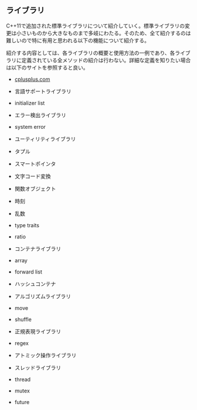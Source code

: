 ## ライブラリ
C++11で追加された標準ライブラリについて紹介していく。標準ライブラリの変更は小さいものから大きなものまで多岐にわたる。そのため、全て紹介するのは難しいので特に有用と思われる以下の機能について紹介する。

紹介する内容としては、各ライブラリの概要と使用方法の一例であり、各ライブラリに定義されている全メソッドの紹介は行わない。詳細な定義を知りたい場合は以下のサイトを参照すると良い。

 * [cplusplus.com](http://www.cplusplus.com)


 * 言語サポートライブラリ
  * initializer list
 * エラー検出ライブラリ
  * system error
 * ユーティリティライブラリ 
  * タプル
  * スマートポインタ
  * 文字コード変換
  * 関数オブジェクト
  * 時刻
  * 乱数
  * type traits
  * ratio
 * コンテナライブラリ
  * array
  * forward list
  * ハッシュコンテナ
 * アルゴリズムライブラリ
  * move
  * shuffle
 * 正規表現ライブラリ
  * regex
 * アトミック操作ライブラリ
 * スレッドライブラリ
  * thread
  * mutex
  * future
